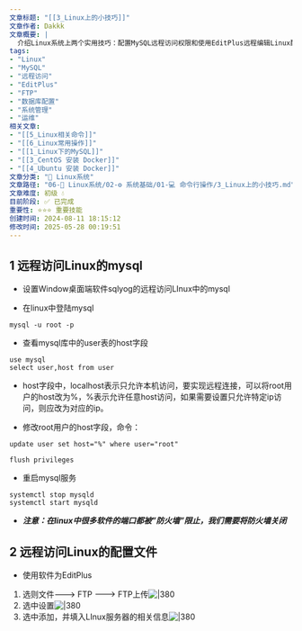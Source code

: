 ```yaml
---
文章标题: "[[3_Linux上的小技巧]]" 
文章作者: Dakkk
文章概要: |
  介绍Linux系统上两个实用技巧：配置MySQL远程访问权限和使用EditPlus远程编辑Linux配置文件的方法。
tags:
- "Linux"
- "MySQL"
- "远程访问"
- "EditPlus"
- "FTP"
- "数据库配置"
- "系统管理"
- "运维"
相关文章:
- "[[5_Linux相关命令]]"
- "[[6_Linux常用操作]]"
- "[[1_Linux下的MySQL]]"
- "[[3_CentOS 安装 Docker]]"
- "[[4_Ubuntu 安装 Docker]]"
文章分类: "🐧 Linux系统"
文章路径: "06-🐧 Linux系统/02-⚙️ 系统基础/01-💻 命令行操作/3_Linux上的小技巧.md"
文章难度: 初级 💧
目前阶段: ✅ 已完成
重要性: ⭐⭐⭐ 重要技能
创建时间: 2024-08-11 18:15:12
修改时间: 2025-05-28 00:19:51
---
```


## 1 远程访问Linux的mysql

- 设置Window桌面端软件sqlyog的远程访问LInux中的mysql

- 在linux中登陆mysql
```shell
mysql -u root -p
```

- 查看mysql库中的user表的host字段
```mysql
use mysql
select user,host from user
```
- host字段中，localhost表示只允许本机访问，要实现远程连接，可以将root用户的host改为%，%表示允许任意host访问，如果需要设置只允许特定ip访问，则应改为对应的ip。

- 修改root用户的host字段，命令：
```mysql
update user set host="%" where user="root"

flush privileges

```

- 重启mysql服务
```shell
systemctl stop mysqld
systemctl start mysqld
```

- ***注意：在linux中很多软件的端口都被”防火墙”限止，我们需要将防火墙关闭***

## 2 远程访问Linux的配置文件

- 使用软件为EditPlus

1. 选则文件---> FTP ---> FTP上传![|380](https://my-obsidian-image.oss-cn-guangzhou.aliyuncs.com/2024/04/4e0a9a0cbc32838b1d21d8f9c2b234d6.png)
2. 选中设置![|380](https://my-obsidian-image.oss-cn-guangzhou.aliyuncs.com/2024/04/9b63969a95c854d949b0264a5675fe20.png)
3. 选中添加，并填入LInux服务器的相关信息![|380](https://my-obsidian-image.oss-cn-guangzhou.aliyuncs.com/2024/04/ce859f1dc0fe3c63d23be556d3cdac48.png)